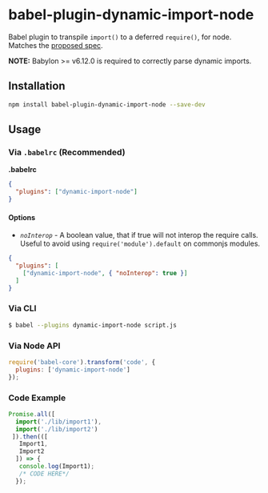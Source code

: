 # babel-plugin-dynamic-import-node

Babel plugin to transpile `import()` to a deferred `require()`, for node. Matches the [proposed spec](https://github.com/domenic/proposal-import-function).

**NOTE:** Babylon >= v6.12.0 is required to correctly parse dynamic imports.

## Installation

```sh
npm install babel-plugin-dynamic-import-node --save-dev
```

## Usage

### Via `.babelrc` (Recommended)

**.babelrc**

```json
{
  "plugins": ["dynamic-import-node"]
}
```

#### Options

- *`noInterop`* - A boolean value, that if true will not interop the require calls. Useful to avoid using `require('module').default` on commonjs modules.

```json
{
  "plugins": [
    ["dynamic-import-node", { "noInterop": true }]
  ]
}
```

### Via CLI

```sh
$ babel --plugins dynamic-import-node script.js
```

### Via Node API

```javascript
require('babel-core').transform('code', {
  plugins: ['dynamic-import-node']
});
```

### Code Example
```javascript
Promise.all([
  import('./lib/import1'),
  import('./lib/import2')
 ]).then(([
   Import1,
   Import2
  ]) => {
   console.log(Import1);
   /* CODE HERE*/
  });
```
